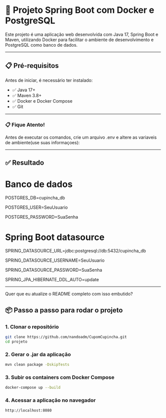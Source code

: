 # 🚀 Projeto Spring Boot com Docker e PostgreSQL

Este projeto é uma aplicação web desenvolvida com Java 17, Spring Boot e Maven, utilizando Docker para facilitar o ambiente de desenvolvimento e PostgreSQL como banco de dados.

---

## 📋 Pré-requisitos

Antes de iniciar, é necessário ter instalado:

- ✅ Java 17+
- ✅ Maven 3.8+
- ✅ Docker e Docker Compose
- ✅ Git

---
### 📋 Fique Atento!

Antes de executar os comandos, crie um arquivo .env e altere as variaveis de ambiente(use suas informaçoes):

---

## ✅ Resultado

# Banco de dados

POSTGRES_DB=cupincha_db

POSTGRES_USER=SeuUsuario

POSTGRES_PASSWORD=SuaSenha

# Spring Boot datasource
SPRING_DATASOURCE_URL=jdbc:postgresql://db:5432/cupincha_db

SPRING_DATASOURCE_USERNAME=SeuUsuario

SPRING_DATASOURCE_PASSWORD=SuaSenha

SPRING_JPA_HIBERNATE_DDL_AUTO=update

---

Quer que eu atualize o README completo com isso embutido?



## 📦 Passo a passo para rodar o projeto

### 1. Clonar o repositório

```bash
git clone https://github.com/nandoadm/CupomCupincha.git
cd projeto
```

### 2. Gerar o .jar da aplicação

```bash
mvn clean package -DskipTests
```

### 3. Subir os containers com Docker Compose

```bash
docker-compose up --build
```

### 4. Acessar a aplicação no navegador
```bash
http://localhost:8080
```


